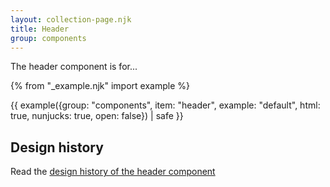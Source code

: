 ```yaml
---
layout: collection-page.njk
title: Header
group: components
---
```


The header component is for...

{% from "_example.njk" import example %}

{{ example({group: "components", item: "header", example: "default", html: true, nunjucks: true, open: false}) | safe }}

## Design history

Read the [design history of the header component](./history)
